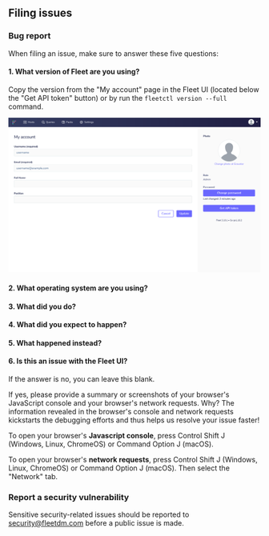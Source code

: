 ## Filing issues

### Bug report

When filing an issue, make sure to answer these five questions:

#### 1. What version of Fleet are you using? 

Copy the version from the "My account" page in the Fleet UI (located below the "Get API token" button) or by run the `fleetctl version --full` command.

![My account page](./docs/images/my-account-page.png)

#### 2. What operating system are you using?

#### 3. What did you do?

#### 4. What did you expect to happen?

#### 5. What happened instead?

#### 6. Is this an issue with the Fleet UI?

If the answer is no, you can leave this blank.

If yes, please provide a summary or screenshots of your browser's JavaScript console and your browser's network requests. Why? The information revealed in the browser's console and network requests kickstarts the debugging efforts and thus helps us resolve your issue faster!

To open your browser's **Javascript console**, press Control Shift J (Windows, Linux, ChromeOS) or Command Option J (macOS).

To open your browser's **network requests**, press Control Shift J (Windows, Linux, ChromeOS) or Command Option J (macOS). Then select the "Network" tab.


### Report a security vulnerability

Sensitive security-related issues should be reported to
[security@fleetdm.com](mailto:security@fleetdm.com) before a public issue is made.
